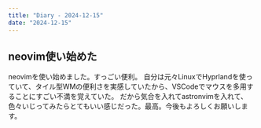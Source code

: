 ```yaml
---
title: "Diary - 2024-12-15"
date: "2024-12-15"
---
```


## neovim使い始めた
neovimを使い始めました。すっごい便利。
自分は元々LinuxでHyprlandを使っていて、タイル型WMの便利さを実感していたから、VSCodeでマウスを多用することにすごい不満を覚えていた。
だから気合を入れてastronvimを入れて、色々いじってみたらとてもいい感じだった。最高。今後もよろしくお願いします。
